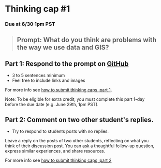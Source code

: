 # Thinking cap #1
### Due at 6/30 1pm PST

> ## **Prompt**: What do you think are problems with the way we use data and GIS?

## Part 1: Respond to the prompt on [GitHub](https://github.com/albertkun/211A-ASIAAM-191A/discussions/2)
 - 3 to 5 sentences minimum
 - Feel free to include links and images

For more info see [how to submit thinking caps, part 1](../Guides/thinking_caps.md).

Note: To be eligible for extra credit, you must complete this part 1-day before the due date (e.g. June 29th, 1pm PST).

## Part 2: Comment on two other student's replies.
 - Try to respond to students posts with no replies.

Leave a reply on the posts of two other students, reflecting on what you think of their discussion post. You can ask a thoughtful follow-up question, express similar experiences, and share resources.

For more info see [how to submit thinking caps, part 2](../Guides/thinking_caps.md)
